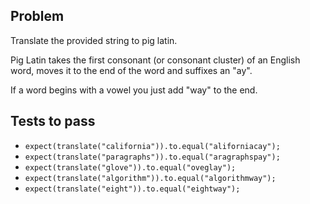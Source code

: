 ## Problem

Translate the provided string to pig latin.

Pig Latin takes the first consonant (or consonant cluster) of an English word, moves it to the end of the word and suffixes an "ay".

If a word begins with a vowel you just add "way" to the end.

## Tests to pass

- `expect(translate("california")).to.equal("aliforniacay");`
- `expect(translate("paragraphs")).to.equal("aragraphspay");`
- `expect(translate("glove")).to.equal("oveglay");`
- `expect(translate("algorithm")).to.equal("algorithmway");`
- `expect(translate("eight")).to.equal("eightway");`
